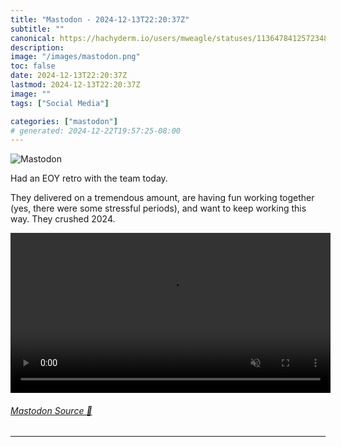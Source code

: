 ```yaml
---
title: "Mastodon - 2024-12-13T22:20:37Z"
subtitle: ""
canonical: https://hachyderm.io/users/mweagle/statuses/113647841257234816
description:
image: "/images/mastodon.png"
toc: false
date: 2024-12-13T22:20:37Z
lastmod: 2024-12-13T22:20:37Z
image: ""
tags: ["Social Media"]

categories: ["mastodon"]
# generated: 2024-12-22T19:57:25-08:00
---
```

![Mastodon](/images/mastodon.png)

<p>Had an EOY retro with the team today.</p><p>They delivered on a tremendous amount, are having fun working together (yes, there were some stressful periods), and want to keep working this way. They crushed 2024.</p>

<video controls autoplay muted loop width="512"><source src="f1adc4f8c6b66009.mp4" type="video/mp4" /></video>

###### [Mastodon Source 🐘](https://hachyderm.io/@mweagle/113647841257234816)

___
